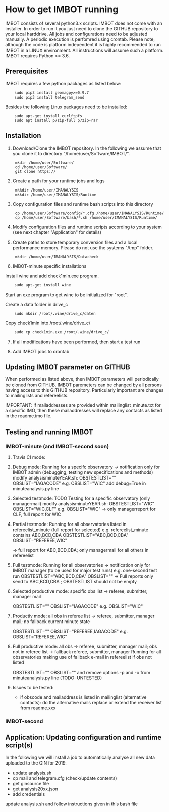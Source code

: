 # How to get IMBOT running

IMBOT consists of several python3.x scripts. IMBOT does not come with an installer. In order to run it you just need to clone the GITHUB repository to your local harddrive. All jobs and configurations need to be adjusted manually. A periodic execution is perfomred using crontab. Please note, although the code is platform independent it is highly recommended to run IMBOT in a LINUX environment. All instructions will assume such a platform. IMBOT requires Python >= 3.6. 

## Prerequisites

IMBOT requires a few python packages as listed below: 

        sudo pip3 install geomagpy>=0.9.7
        sudo pip3 install telegram_send

Besides the following Linux packages need to be installed:

        sudo apt-get install curlftpfs
        sudo apt install p7zip-full p7zip-rar


## Installation

1. Download/Clone the IMBOT repository. In the following we assume that you clone it to directory "/home/user/Software/IMBOT/".

        mkdir /home/user/Software/
        cd /home/user/Software/
        git clone https://

2. Create a path for your runtime jobs and logs

        mkkdir /home/user/IMANALYSIS
        mkkdir /home/user/IMANALYSIS/Runtime

3. Copy configuration files and runtime bash scripts into this directory

        cp /home/user/Software/config/*.cfg /home/user/IMANALYSIS/Runtime/
        cp /home/user/Software/bash/*.sh /home/user/IMANALYSIS/Runtime/

4. Modify configuration files and runtime scripts according to your system (see next chapter "Application" for details)

5. Create paths to store temporary conversion files and a local performance memory. Please do not use the systems "/tmp" folder.

        mkdir /home/user/IMANALYSIS/Datacheck

6. IMBOT-minute specific installations

Install wine and add check1min.exe program.

        sudo apt-get install wine

Start an exe program to get wine to be initialized for "root".

Create a data folder in drive_c

        sudo mkdir /root/.wine/drive_c/daten

Copy check1min into /root/.wine/drive_c/

        sudo cp check1min.exe /root/.wine/drive_c/

7. If all modifications have been performed, then start a test run

8. Add IMBOT jobs to crontab


## Updating IMBOT parameter on GITHUB

When performed as listed above, then IMBOT parameters will periodically be cloned from GITHUB. IMBOT paremeters can be changed by all persons having access to this GITHUB repository. Particularly important are changes to mailinglists and refereelists.


IMPORTANT: if mailaddresses are provided within mailinglist_minute.txt for a specific IMO, then these mailaddresses will replace any contacts as listed in the readme.imo file. 



## Testing and running IMBOT


### IMBOT-minute (and IMBOT-second soon)

1. Travis CI mode:

2. Debug mode: 
   Running for a specifc observatory -> notification only for IMBOT admin
   (debugging, testing new specifications and methods)
   modify analysisminuteYEAR.sh:
   OBSTESTLIST=""
   OBSLIST="IAGACODE"      e.g. OBSLIST="WIC"
   add debug=True in minuteanalysis.py line

3. Selected testmode:  TODO
   Testing for a specific observatory (only managermail)
   modify analysisminuteYEAR.sh:
   OBSTESTLIST="WIC"
   OBSLIST="WIC,CLF"      e.g. OBSLIST="WIC"
   -> only managerreport for CLF, full report for WIC

4. Partial testmode:
   Running for all observatories listed in refereelist_minute (full report for selected)
   e.g. refereelist_minute contains ABC,BCD,CBA
   OBSTESTLIST="ABC,BCD,CBA"
   OBSLIST="REFEREE,WIC"
   
   -> full report for ABC,BCD,CBA; only managermail for all others in refereelist

5. Full testmode:
   Running for all observatories -> notification only for IMBOT manager
   (to be used for major test runs) e.g. one-second test run
   OBSTESTLIST="ABC,BCD,CBA"
   OBSLIST=""
   -> Full reports only send to ABC,BCD,CBA ; OBSTESTLIST should not be empty

6. Selected productive mode: 
   specific obs list -> referee, submitter, manager mail

   OBSTESTLIST=""
   OBSLIST="IAGACODE"      e.g. OBSLIST="WIC"

7. Productiv mode:
   all obs in referee list -> referee, submitter, manager mail; no fallback
   current minute state

   OBSTESTLIST=""
   OBSLIST="REFEREE,IAGACODE"      e.g. OBSLIST="REFEREE,WIC"

8. Full productive mode:
   all obs -> referee, submitter, manager mail; obs not in referee list -> fallback referee, submitter, manager
   Running for all observatories making use of fallback e-mail in refereelist if obs not listed

   OBSTESTLIST=""
   OBSLIST=""
   and remove options -p and -o from minuteanalysis.py line
   (TODO: UNTESTED)

9. Issues to be tested:
   - if obscode and mailaddress is listed in mailinglist (alternative contacts):
     do the alternative mails replace or extend the receiver list from readme.xxx
     

### IMBOT-second




## Application: Updating configuration and runtime script(s)
 
In the following we will install a job to automatically analyse all new data uploaded to the GIN for 2019.

   - update analysis.sh
   - cp mail and telegram.cfg (check/update contents)
   - get ginsource file
   - get analysis20xx.json
   - add credentials


  update analysis.sh and follow instructions given in this bash file

